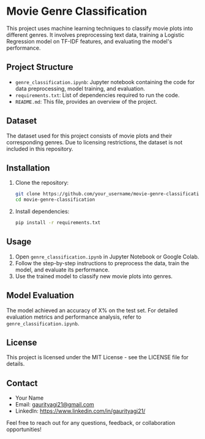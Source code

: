 # Movie Genre Classification

This project uses machine learning techniques to classify movie plots into different genres. It involves preprocessing text data, training a Logistic Regression model on TF-IDF features, and evaluating the model's performance.

## Project Structure

- `genre_classification.ipynb`: Jupyter notebook containing the code for data preprocessing, model training, and evaluation.
- `requirements.txt`: List of dependencies required to run the code.
- `README.md`: This file, provides an overview of the project.

## Dataset

The dataset used for this project consists of movie plots and their corresponding genres. Due to licensing restrictions, the dataset is not included in this repository.

## Installation

1. Clone the repository:

   ```bash
   git clone https://github.com/your_username/movie-genre-classification.git
   cd movie-genre-classification
2. Install dependencies:

   ```bash
   pip install -r requirements.txt

## Usage

1. Open `genre_classification.ipynb` in Jupyter Notebook or Google Colab.
2. Follow the step-by-step instructions to preprocess the data, train the model, and evaluate its performance.
3. Use the trained model to classify new movie plots into genres.

## Model Evaluation

The model achieved an accuracy of X% on the test set. For detailed evaluation metrics and performance analysis, refer to `genre_classification.ipynb`.

## License

This project is licensed under the MIT License - see the LICENSE file for details.

## Contact

- Your Name
- Email: gaurityagi21@gmail.com
- LinkedIn: https://www.linkedin.com/in/gaurityagi21/

Feel free to reach out for any questions, feedback, or collaboration opportunities!
